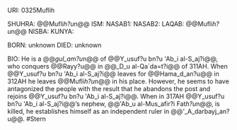 URI: 0325Muflih

SHUHRA: @@Mufli*h?u*n@@
ISM: 
NASAB1: 
NASAB2: 
LAQAB: @@Mufli*h?u*n@@
NISBA: 
KUNYA: 

BORN: unknown
DIED: unknown

BIO: He is a @@*gul_am?u*n@@ of @@Y_usuf?u bn?u 'Ab_i al-S_aj?i@@, who conquers @@Rayy?u@@ in @@_D_u al-Qa`da=t?i@@ of 311AH. When @@Y_usuf?u bn?u 'Ab_i al-S_aj?i@@ leaves for @@Hama_d_an?u@@ in 312AH he leaves @@Mufli*h?u*n@@ in his place. However, he seems to have antagonized the people with the result that he abandons the post and rejoins @@Y_usuf?u bn?u 'Ab_i al-S_aj?i@@. When in 317AH @@Y_usuf?u bn?u 'Ab_i al-S_aj?i@@’s nephew, @@'Ab_u al-Mus_afir?i Fat*h?u*n@@, is killed, he establishes himself as an independent ruler in @@'_A_darbayj_an?u@@. #Stern
